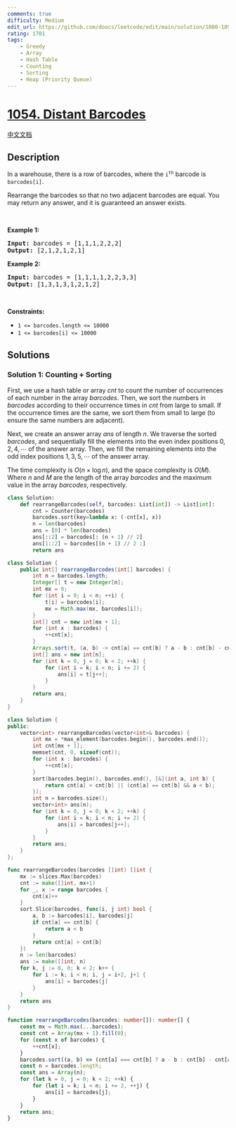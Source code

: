 ```yaml
---
comments: true
difficulty: Medium
edit_url: https://github.com/doocs/leetcode/edit/main/solution/1000-1099/1054.Distant%20Barcodes/README_EN.md
rating: 1701
tags:
    - Greedy
    - Array
    - Hash Table
    - Counting
    - Sorting
    - Heap (Priority Queue)
---
```


# [1054. Distant Barcodes](https://leetcode.com/problems/distant-barcodes)

[中文文档](/solution/1000-1099/1054.Distant%20Barcodes/README.md)

## Description

<p>In a warehouse, there is a row of barcodes, where the <code>i<sup>th</sup></code> barcode is <code>barcodes[i]</code>.</p>

<p>Rearrange the barcodes so that no two adjacent barcodes are equal. You may return any answer, and it is guaranteed an answer exists.</p>

<p>&nbsp;</p>
<p><strong class="example">Example 1:</strong></p>
<pre><strong>Input:</strong> barcodes = [1,1,1,2,2,2]
<strong>Output:</strong> [2,1,2,1,2,1]
</pre><p><strong class="example">Example 2:</strong></p>
<pre><strong>Input:</strong> barcodes = [1,1,1,1,2,2,3,3]
<strong>Output:</strong> [1,3,1,3,1,2,1,2]
</pre>
<p>&nbsp;</p>
<p><strong>Constraints:</strong></p>

<ul>
	<li><code>1 &lt;= barcodes.length &lt;= 10000</code></li>
	<li><code>1 &lt;= barcodes[i] &lt;= 10000</code></li>
</ul>

## Solutions

### Solution 1: Counting + Sorting

First, we use a hash table or array $cnt$ to count the number of occurrences of each number in the array $barcodes$. Then, we sort the numbers in $barcodes$ according to their occurrence times in $cnt$ from large to small. If the occurrence times are the same, we sort them from small to large (to ensure the same numbers are adjacent).

Next, we create an answer array $ans$ of length $n$. We traverse the sorted $barcodes$, and sequentially fill the elements into the even index positions $0, 2, 4, \cdots$ of the answer array. Then, we fill the remaining elements into the odd index positions $1, 3, 5, \cdots$ of the answer array.

The time complexity is $O(n \times \log n)$, and the space complexity is $O(M)$. Where $n$ and $M$ are the length of the array $barcodes$ and the maximum value in the array $barcodes$, respectively.

<!-- tabs:start -->

```python
class Solution:
    def rearrangeBarcodes(self, barcodes: List[int]) -> List[int]:
        cnt = Counter(barcodes)
        barcodes.sort(key=lambda x: (-cnt[x], x))
        n = len(barcodes)
        ans = [0] * len(barcodes)
        ans[::2] = barcodes[: (n + 1) // 2]
        ans[1::2] = barcodes[(n + 1) // 2 :]
        return ans
```

```java
class Solution {
    public int[] rearrangeBarcodes(int[] barcodes) {
        int n = barcodes.length;
        Integer[] t = new Integer[n];
        int mx = 0;
        for (int i = 0; i < n; ++i) {
            t[i] = barcodes[i];
            mx = Math.max(mx, barcodes[i]);
        }
        int[] cnt = new int[mx + 1];
        for (int x : barcodes) {
            ++cnt[x];
        }
        Arrays.sort(t, (a, b) -> cnt[a] == cnt[b] ? a - b : cnt[b] - cnt[a]);
        int[] ans = new int[n];
        for (int k = 0, j = 0; k < 2; ++k) {
            for (int i = k; i < n; i += 2) {
                ans[i] = t[j++];
            }
        }
        return ans;
    }
}
```

```cpp
class Solution {
public:
    vector<int> rearrangeBarcodes(vector<int>& barcodes) {
        int mx = *max_element(barcodes.begin(), barcodes.end());
        int cnt[mx + 1];
        memset(cnt, 0, sizeof(cnt));
        for (int x : barcodes) {
            ++cnt[x];
        }
        sort(barcodes.begin(), barcodes.end(), [&](int a, int b) {
            return cnt[a] > cnt[b] || (cnt[a] == cnt[b] && a < b);
        });
        int n = barcodes.size();
        vector<int> ans(n);
        for (int k = 0, j = 0; k < 2; ++k) {
            for (int i = k; i < n; i += 2) {
                ans[i] = barcodes[j++];
            }
        }
        return ans;
    }
};
```

```go
func rearrangeBarcodes(barcodes []int) []int {
	mx := slices.Max(barcodes)
	cnt := make([]int, mx+1)
	for _, x := range barcodes {
		cnt[x]++
	}
	sort.Slice(barcodes, func(i, j int) bool {
		a, b := barcodes[i], barcodes[j]
		if cnt[a] == cnt[b] {
			return a < b
		}
		return cnt[a] > cnt[b]
	})
	n := len(barcodes)
	ans := make([]int, n)
	for k, j := 0, 0; k < 2; k++ {
		for i := k; i < n; i, j = i+2, j+1 {
			ans[i] = barcodes[j]
		}
	}
	return ans
}
```

```ts
function rearrangeBarcodes(barcodes: number[]): number[] {
    const mx = Math.max(...barcodes);
    const cnt = Array(mx + 1).fill(0);
    for (const x of barcodes) {
        ++cnt[x];
    }
    barcodes.sort((a, b) => (cnt[a] === cnt[b] ? a - b : cnt[b] - cnt[a]));
    const n = barcodes.length;
    const ans = Array(n);
    for (let k = 0, j = 0; k < 2; ++k) {
        for (let i = k; i < n; i += 2, ++j) {
            ans[i] = barcodes[j];
        }
    }
    return ans;
}
```

<!-- tabs:end -->

<!-- end -->
